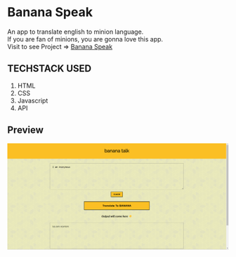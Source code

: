# Banana Speak
An app to translate english to minion language.</br>
If you are fan of minions, you are gonna love this app.</br>
Visit to see Project => [Banana Speak](https://banana-speak-gui-app.netlify.app/)

## TECHSTACK USED
1. HTML
2. CSS
3. Javascript
4. API

## Preview
![App preview](https://github.com/BatraAayush/banana-speak/blob/main/Banana%20speak%20preview.png)
